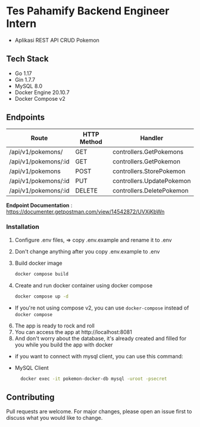 # Tes Pahamify Backend Engineer Intern
- Aplikasi REST API CRUD Pokemon

## Tech Stack
- Go 1.17
- Gin 1.7.7
- MySQL 8.0
- Docker Engine 20.10.7
- Docker Compose v2

## Endpoints
| Route  | HTTP Method   | Handler |
| ------------- | -------------  | ------------- |
| /api/v1/pokemons/  | GET    | controllers.GetPokemons |
| /api/v1/pokemons/:id  | GET    | controllers.GetPokemon  |
| /api/v1/pokemons  | POST    | controllers.StorePokemon  |
| /api/v1/pokemons/:id  | PUT    | controllers.UpdatePokemon  |
| /api/v1/pokemons/:id  | DELETE    | controllers.DeletePokemon  |

**Endpoint Documentation** : https://documenter.getpostman.com/view/14542872/UVXjKbWn
### Installation
1. Configure .env files, => copy .env.example and rename it to .env

2. Don't change anything after you copy .env.example to .env

4. Build docker image

    ```bash
    docker compose build
    ```

5. Create and run docker container using docker compose
  
    ```bash
    docker compose up -d
    ```

- If you're not using compose v2, you can use `docker-compose` instead of `docker compose`

6. The app is ready to rock and roll
7. You can access the app at http://localhost:8081
8. And don't worry about the database, it's already created and filled for you while you build the app with docker


* if you want to connect with mysql client, you can use this command:
- MySQL Client
  ```bash
    docker exec -it pokemon-docker-db mysql -uroot -psecret
  ```


## Contributing
Pull requests are welcome. For major changes, please open an issue first to discuss what you would like to change.
